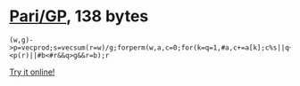 # [Pari/GP], 138 bytes

    (w,g)->p=vecprod;s=vecsum(r=w)/g;forperm(w,a,c=0;for(k=q=1,#a,c+=a[k];c%s||q++>g||b=Vec(a[k+1..#a]));#b==#r&&p(b)<p(r)||#b<#r&&q>g&&r=b);r

[Try it online!][TIO-kwrnuut8]

[Pari/GP]: http://pari.math.u-bordeaux.fr/
[TIO-kwrnuut8]: https://tio.run/##jY3RasJAEEV/ZTA07JKJdavWSpx8Rl/CPmzWJIhRJ5u2Uth/T3cRQfrSwgzce@dwh4075B1PLdAkrtjJvGT6aiy7y74Yoxo/T8LRVT53RXtx3LhT4AxaWkQvjjSQwiQEGZnqqAv7NHo/ZFnZeV/Te2NFiDM1nydGS1kkNVHi0pRFLXcsnPQ@qXcxGcouTR3VsnCTYe6/hYG8BHaH80eQs2hmYE3fixbBSIlQVZVCeEFYIqwQ1ggbhDeELYJahFU6nHTk/sRW/8PWd@xGhnl9mO2vf7eu5b3xEdJy@gE "Pari/GP – Try It Online"